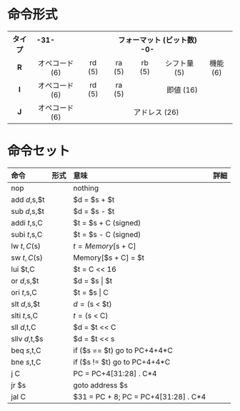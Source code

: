 # 命令形式

<table class="wikitable">
<tbody><tr>
<th>タイプ</th>
<th colspan="6">-31- &#160; &#160; &#160; &#160; &#160; &#160; &#160; &#160; &#160; &#160; &#160; &#160; &#160; &#160; &#160; &#160; フォーマット (ビット数) &#160; &#160; &#160; &#160; &#160; &#160; &#160; &#160; &#160; &#160; &#160; &#160; &#160; &#160; &#160; &#160; -0-
</th></tr>
<tr align="center">
<td><b>R</b></td>
<td>オペコード (6)</td>
<td>rd (5)</td>
<td>ra (5)</td>
<td>rb (5)</td>
<td>シフト量 (5)</td>
<td>機能 (6)
</td></tr>
<tr align="center">
<td><b>I</b></td>
<td>オペコード (6)</td>
<td>rd (5)</td>
<td>ra (5)</td>
<td colspan="3">即値 (16)
</td></tr>
<tr align="center">
<td><b>J</b></td>
<td>オペコード (6)</td>
<td colspan="5">アドレス (26)
</td></tr></tbody></table>



# 命令セット

|命令|形式|意味|詳細|
|:--|:--:|:--|:--|
|nop||nothing||
|add $d,$s,$t||$d = $s + $t||
|sub $d,$s,$t||$d = $s - $t||
|addi $t,$s,C||$t = $s + C (signed)||
|subi $t,$s,C||$t = $s - C (signed)||
|lw $t,C($s)||$t = Memory[$s + C]||
|sw $t,C($s)||Memory[$s + C] = $t||
|lui $t,C||$t = C << 16||
|or $d,$s,$t||$d = $s \| $t||
|ori $t,$s,C||$t = $s \| C||
|slt $d,$s,$t||$d = ($s < $t)||
|slti $t,$s,C||$t = ($s < C)||
|sll $d,$t,C||$d = $t << C||
|sllv $d,$t,$s||$d = $t << s||
|beq $s,$t,C||if ($s == $t) go to PC+4+4\*C||
|bne $s,$t,C||if ($s != $t) go to PC+4+4\*C||
|j C||PC = PC+4[31:28] . C\*4||
|jr $s||goto address $s||
|jal C||$31 = PC + 8; PC = PC+4[31:28] . C\*4||

